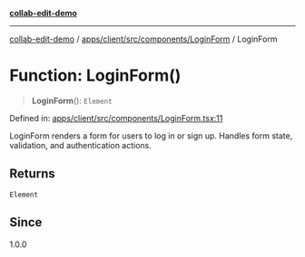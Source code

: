 [**collab-edit-demo**](../../../../../../README.md)

***

[collab-edit-demo](../../../../../../README.md) / [apps/client/src/components/LoginForm](../README.md) / LoginForm

# Function: LoginForm()

> **LoginForm**(): `Element`

Defined in: [apps/client/src/components/LoginForm.tsx:11](https://github.com/austyle-io/pub-sub-demo/blob/00b2f1e9b947d5e964db5c3be9502513c4374263/apps/client/src/components/LoginForm.tsx#L11)

LoginForm renders a form for users to log in or sign up.
Handles form state, validation, and authentication actions.

## Returns

`Element`

## Since

1.0.0
